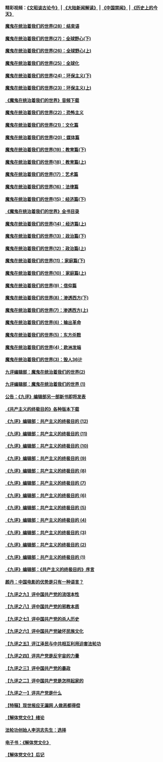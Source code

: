 #### 精彩视频：[《文昭谈古论今》](https://github.com/gfw-breaker/wenzhao/blob/master/README.md?t=01080931) | [《大陆新闻解读》](https://github.com/gfw-breaker/ntdtv-comedy/blob/master/README.md?t=01080931) | [《中国禁闻》](https://github.com/gfw-breaker/ntdtv-news/blob/master/README.md?t=01080931) | [《历史上的今天》](https://github.com/gfw-breaker/today-in-history/blob/master/README.md?t=01080931) 

#### [魔鬼在统治着我们的世界(28)：结束语](../pages/nsc422/n10936246.md?t=01080931) 

#### [魔鬼在统治着我们的世界(27)：全球野心(下)](../pages/nsc422/n10928319.md?t=01080931) 

#### [魔鬼在统治着我们的世界(26)：全球野心(上)](../pages/nsc422/n10900318.md?t=01080931) 

#### [魔鬼在统治着我们的世界(25)：全球化](../pages/nsc422/n10788205.md?t=01080931) 

#### [魔鬼在统治着我们的世界(24)：环保主义(下)](../pages/nsc422/n10695307.md?t=01080931) 

#### [魔鬼在统治着我们的世界(23)：环保主义(上)](../pages/nsc422/n10688613.md?t=01080931) 

#### [《魔鬼在统治着我们的世界》音频下载](../pages/nsc422/n10635553.md?t=01080931) 

#### [魔鬼在统治着我们的世界(22)：恐怖主义](../pages/nsc422/n10614727.md?t=01080931) 

#### [魔鬼在统治着我们的世界(21)：文化篇](../pages/nsc422/n10597706.md?t=01080931) 

#### [魔鬼在统治着我们的世界(20)：媒体篇](../pages/nsc422/n10586579.md?t=01080931) 

#### [魔鬼在统治着我们的世界(19)：教育篇(下)](../pages/nsc422/n10564808.md?t=01080931) 

#### [魔鬼在统治着我们的世界(18)：教育篇(上)](../pages/nsc422/n10526970.md?t=01080931) 

#### [魔鬼在统治着我们的世界(17)：艺术篇](../pages/nsc422/n10499093.md?t=01080931) 

#### [魔鬼在统治着我们的世界(16)：法律篇](../pages/nsc422/n10485969.md?t=01080931) 

#### [魔鬼在统治着我们的世界(15)：经济篇(下)](../pages/nsc422/n10469975.md?t=01080931) 

#### [《魔鬼在统治着我们的世界》全书目录](../pages/nsc422/n10464261.md?t=01080931) 

#### [魔鬼在统治着我们的世界(14)：经济篇(上)](../pages/nsc422/n10457370.md?t=01080931) 

#### [魔鬼在统治着我们的世界(13)：政治篇(下)](../pages/nsc422/n10448270.md?t=01080931) 

#### [魔鬼在统治着我们的世界(12)：政治篇(上)](../pages/nsc422/n10444576.md?t=01080931) 

#### [魔鬼在统治着我们的世界(11)：家庭篇(下)](../pages/nsc422/n10440961.md?t=01080931) 

#### [魔鬼在统治着我们的世界(10)：家庭篇(上)](../pages/nsc422/n10435448.md?t=01080931) 

#### [魔鬼在统治着我们的世界(9)：信仰篇](../pages/nsc422/n10432159.md?t=01080931) 

#### [魔鬼在统治着我们的世界(8)：渗透西方(下)](../pages/nsc422/n10429603.md?t=01080931) 

#### [魔鬼在统治着我们的世界(7)：渗透西方(上)](../pages/nsc422/n10426013.md?t=01080931) 

#### [魔鬼在统治着我们的世界(6)：输出革命](../pages/nsc422/n10421536.md?t=01080931) 

#### [魔鬼在统治着我们的世界(5)：东方杀戮](../pages/nsc422/n10417707.md?t=01080931) 

#### [魔鬼在统治着我们的世界(4)：欧洲发端](../pages/nsc422/n10414890.md?t=01080931) 

#### [魔鬼在统治着我们的世界(3)：毁人36计](../pages/nsc422/n10411583.md?t=01080931) 

#### [九评编辑部：魔鬼在统治着我们的世界(2)](../pages/nsc422/n10410036.md?t=01080931) 

#### [九评编辑部：魔鬼在统治着我们的世界 (1)](../pages/nsc422/n10406825.md?t=01080931) 

#### [公告：《九评》编辑部另一部新书即将发表](../pages/nsc422/n10405104.md?t=01080931) 

#### [《共产主义的终极目的》各种版本下载](../pages/nsc422/n10022138.md?t=01080931) 

#### [《九评》编辑部：共产主义的终极目的 (12)](../pages/nsc422/n9933272.md?t=01080931) 

#### [《九评》编辑部：共产主义的终极目的 (11)](../pages/nsc422/n9924973.md?t=01080931) 

#### [《九评》编辑部：共产主义的终极目的 (10)](../pages/nsc422/n9920883.md?t=01080931) 

#### [《九评》编辑部：共产主义的终极目的 (9)](../pages/nsc422/n9916363.md?t=01080931) 

#### [《九评》编辑部：共产主义的终极目的 (8)](../pages/nsc422/n9912488.md?t=01080931) 

#### [《九评》编辑部：共产主义的终极目的 (7)](../pages/nsc422/n9901176.md?t=01080931) 

#### [《九评》编辑部：共产主义的终极目的 (6)](../pages/nsc422/n9899359.md?t=01080931) 

#### [《九评》编辑部：共产主义的终极目的 (5)](../pages/nsc422/n9893174.md?t=01080931) 

#### [《九评》编辑部：共产主义的终极目的 (4)](../pages/nsc422/n9891246.md?t=01080931) 

#### [《九评》编辑部：共产主义的终极目的 (3)](../pages/nsc422/n9879879.md?t=01080931) 

#### [《九评》编辑部：共产主义的终极目的 (2)](../pages/nsc422/n9876205.md?t=01080931) 

#### [《九评》编辑部：共产主义的终极目的 (1)](../pages/nsc422/n9865857.md?t=01080931) 

#### [《九评》编辑部：《共产主义的终极目的》序言](../pages/nsc422/n9862666.md?t=01080931) 

#### [颜丹：中国电影的优势是只有一种语言？](../pages/nsc422/n9583062.md?t=01080931) 

#### [【九评之九】评中国共产党的流氓本性](../pages/nsc422/n737542.md?t=01080931) 

#### [【九评之八】评中国共产党的邪教本质](../pages/nsc422/n735942.md?t=01080931) 

#### [【九评之七】评中国共产党的杀人历史](../pages/nsc422/n733806.md?t=01080931) 

#### [【九评之六】评中国共产党破坏民族文化](../pages/nsc422/n731667.md?t=01080931) 

#### [【九评之五】评江泽民与中共相互利用迫害法轮功](../pages/nsc422/n730058.md?t=01080931) 

#### [【九评之四】评共产党是反宇宙的力量](../pages/nsc422/n727814.md?t=01080931) 

#### [【九评之三】评中国共产党的暴政](../pages/nsc422/n725597.md?t=01080931) 

#### [【九评之二】评中国共产党是怎样起家的](../pages/nsc422/n723946.md?t=01080931) 

#### [【九评之一】评共产党是什么](../pages/nsc422/n722529.md?t=01080931) 

#### [【特稿】现世报应无漏网 人做恶都得偿](../pages/nsc422/n4215167.md?t=01080931) 

#### [【解体党文化】绪论](../pages/nsc422/n1449356.md?t=01080931) 

#### [法轮功创始人李洪志先生：选择](../pages/nsc422/n3580738.md?t=01080931) 

#### [电子书：《解体党文化》](../pages/nsc422/n1573484.md?t=01080931) 

#### [【解体党文化】后记](../pages/nsc422/n1531999.md?t=01080931) 

